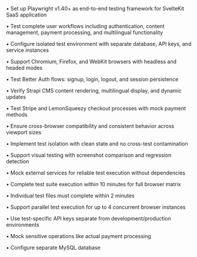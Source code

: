 • Set up Playwright v1.40+ as end-to-end testing framework for SvelteKit SaaS application

• Test complete user workflows including authentication, content management, payment processing, and multilingual functionality

• Configure isolated test environment with separate database, API keys, and service instances

• Support Chromium, Firefox, and WebKit browsers with headless and headed modes

• Test Better Auth flows: signup, login, logout, and session persistence

• Verify Strapi CMS content rendering, multilingual display, and dynamic updates

• Test Stripe and LemonSqueezy checkout processes with mock payment methods

• Ensure cross-browser compatibility and consistent behavior across viewport sizes

• Implement test isolation with clean state and no cross-test contamination

• Support visual testing with screenshot comparison and regression detection

• Mock external services for reliable test execution without dependencies

• Complete test suite execution within 10 minutes for full browser matrix

• Individual test files must complete within 2 minutes

• Support parallel test execution for up to 4 concurrent browser instances

• Use test-specific API keys separate from development/production environments

• Mock sensitive operations like actual payment processing

• Configure separate MySQL database